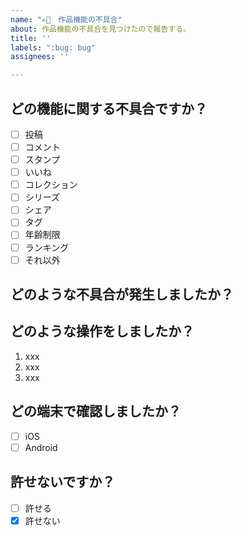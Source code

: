 ```yaml
---
name: "✍🐛　作品機能の不具合"
about: 作品機能の不具合を見つけたので報告する。
title: ''
labels: ":bug: bug"
assignees: ''

---
```


## どの機能に関する不具合ですか？

- [ ] 投稿
- [ ] コメント
- [ ] スタンプ
- [ ] いいね
- [ ] コレクション
- [ ] シリーズ
- [ ] シェア
- [ ] タグ
- [ ] 年齢制限
- [ ] ランキング
- [ ] それ以外

## どのような不具合が発生しましたか？

<!-- 例: Twitterでログインすることができない -->

## どのような操作をしましたか？

<!-- わかる範囲で！ -->

1. xxx
1. xxx
1. xxx

## どの端末で確認しましたか？

- [ ] iOS
- [ ] Android

## 許せないですか？

- [ ] 許せる
- [x] 許せない